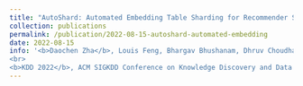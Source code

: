 ```yaml
---
title: "AutoShard: Automated Embedding Table Sharding for Recommender Systems"
collection: publications
permalink: /publication/2022-08-15-autoshard-automated-embedding
date: 2022-08-15
info: '<b>Daochen Zha</b>, Louis Feng, Bhargav Bhushanam, Dhruv Choudhary, Jade Nie, Yuandong Tian, Jay Chae, Yinbin Ma, Arun Kejariwal, Xia Hu
<br>
<b>KDD 2022</b>, ACM SIGKDD Conference on Knowledge Discovery and Data Mining'
---
```

